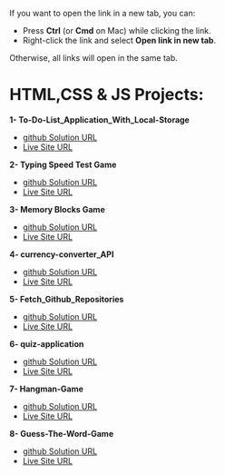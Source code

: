 If you want to open the link in a new tab, you can:

- Press **Ctrl** (or **Cmd** on Mac) while clicking the link.
- Right-click the link and select **Open link in new tab**.

Otherwise, all links will open in the same tab.

# HTML,CSS & JS Projects:

**1- To-Do-List_Application_With_Local-Storage**

- <a href="https://github.com/olahasan/To-Do-List_Application_With_Local-Storage" target="_blank">github Solution URL</a>
- <a href="https://olahasan.github.io/To-Do-List_Application_With_Local-Storage/" target="_blank">Live Site URL</a>

**2- Typing Speed Test Game**

- <a href="https://github.com/olahasan/Typing-Speed-Test-Game/tree/main" target="_blank">github Solution URL</a>
- <a href="https://olahasan.github.io/Typing-Speed-Test-Game/" target="_blank">Live Site URL</a>

**3- Memory Blocks Game**
- <a href="https://github.com/olahasan/html-css-js_Memory-Blocks-Game" target="_blank">github Solution URL</a>
- <a href="https://olahasan.github.io/html-css-js_Memory-Blocks-Game/" target="_blank">Live Site URL</a>

**4- currency-converter_API**
- <a href="https://github.com/olahasan/currency-converter_API" target="_blank">github Solution URL</a>
- <a href="https://olahasan.github.io/currency-converter_API/" target="_blank">Live Site URL</a>

**5- Fetch_Github_Repositories**
- <a href="https://github.com/olahasan/Fetch_Github_Repositories" target="_blank">github Solution URL</a>
- <a href="https://olahasan.github.io/Fetch_Github_Repositories/" target="_blank">Live Site URL</a>

**6- quiz-application**
- <a href="https://github.com/olahasan/quiz-application" target="_blank">github Solution URL</a>
- <a href="https://olahasan.github.io/quiz-application/" target="_blank">Live Site URL</a>

**7- Hangman-Game**
- <a href="https://github.com/olahasan/Hangman-Game/tree/main" target="_blank">github Solution URL</a>
- <a href="https://olahasan.github.io/Hangman-Game/" target="_blank">Live Site URL</a>

**8- Guess-The-Word-Game**
- <a href="https://github.com/olahasan/Guess-The-Word-Game" target="_blank">github Solution URL</a>
- <a href="https://olahasan.github.io/Guess-The-Word-Game/" target="_blank">Live Site URL</a>

